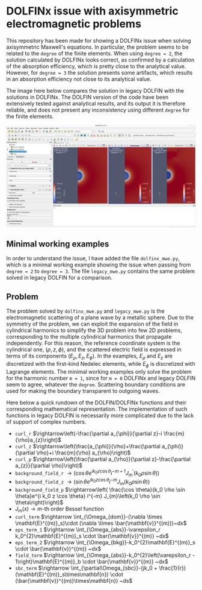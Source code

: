 # DOLFINx issue with axisymmetric electromagnetic problems

This repository has been made for showing a DOLFINx issue when solving
axisymmetric Maxwell's equations. In particular, the problem seems to be related
to the `degree` of the finite elements. When using `degree = 2`, the solution
calculated by DOLFINx looks correct, as confirmed by a calculation of the
absorption efficiency, which is pretty close to the analytical value. However,
for `degree = 3` the solution presents some artifacts, which results in
an absorption efficiency not close to its analytical value.  

The image here below compares the solution in legacy DOLFIN with
the solutions in DOLFINx. The DOLFIN version of the code have been
extensively tested against analytical results, and its output it is therefore
reliable, and does not present any inconsistency using different `degree` for
the finite elements.

![image](comparison.png)

## Minimal working examples

In order to understand the issue, I have added the file `dolfinx_mwe.py`, which
is a minimal working example showing the issue when passing from `degree = 2` to
`degree = 3`. The file `legacy_mwe.py` contains the same problem solved in
legacy DOLFIN for a comparison.

## Problem

The problem solved  by `dolfinx_mwe.py` and `legacy_mwe.py`
is the electromagnetic scattering of a plane wave
by a metallic sphere. Due to the symmetry of the problem,
we can exploit the expansion of the field in cylindrical harmonics to simplify
the 3D problem into few 2D problems, corresponding to the multiple cylindrical
harmonics that propagate independently. For this reason,
the reference coordinate system is the cylindrical one, $(\rho, z, \phi)$, and the
scattered electric field is expressed in terms of its components $(E_{\rho}, E_z, E_{\phi})$.
In the examples, $E_\rho$ and $E_z$ are discretized with the first-kind Nedelec elements,
while $E_\phi$ is discretized with Lagrange elements.
The minimal working examples only solve the problem for the harmonic number `m = 1`,
since for `m = 0` DOLFINx and legacy DOLFIN seem to agree, whatever the `degree`.
Scattering boundary conditions are used for making the boundary transparent to
outgoing waves.

Here below a quick rundown of the DOLFIN/DOLFINx functions and their corresponding
mathematical representation. The implementation of such functions in legacy DOLFIN is
necessarily more complicated due to the lack of support of complex numbers.


- `curl_r` $\rightarrow\left(-\frac{\partial a_{\phi}}{\partial z}-i \frac{m}{\rho}a_{z}\right)$
- `curl_z` $\rightarrow\left(\frac{a_{\phi}}{\rho}+\frac{\partial a_{\phi}}{\partial \rho}+i \frac{m}{\rho} a_{\rho}\right)$
- `curl_p` $\rightarrow\left(\frac{\partial a_{\rho}}{\partial z}-\frac{\partial a_{z}}{\partial \rho}\right)$
- `background_field_r` $\rightarrow\left(\cos \theta e^{i k_0 z \cos \theta} i^{-m+1} J_{m}^{\prime}\left(k_{0} \rho \sin\theta\right)\right)$
- `background_field_z` $\rightarrow\left( \sin \theta e^{i k_0 z \cos \theta}i^{-m} J_{m}\left(k_0 \rho \sin \theta\right)\right)$
- `background_field_p` $\rightarrow\left( \frac{\cos \theta}{k_0 \rho \sin \theta}e^{i k_0 z \cos \theta} i^{-m} J_{m}\left(k_0 \rho \sin \theta\right)\right)$
- $J_m(x)\rightarrow m$-th order Bessel function
- `curl_term` $\rightarrow \int_{\Omega_{dom}}-(\nabla \times \mathbf{E}^{(m)}_s)\cdot (\nabla \times \bar{\mathbf{v}}^{(m)})~dx$
- `eps_term_1` $\rightarrow \int_{\Omega_{abs}}-\varepsilon_r k_0^{2}\mathbf{E}^{(m)}_s \cdot \bar{\mathbf{v}}^{(m)} ~dx$ 
- `eps_term_2` $\rightarrow \int_{\Omega_{bkg}}-k_0^{2}\mathbf{E}^{(m)}_s \cdot \bar{\mathbf{v}}^{(m)} ~dx$
- `field_term` $\rightarrow \int_{\Omega_{abs}}-k_0^{2}\left(\varepsilon_r - 1\right)\mathbf{E}^{(m)}_b \cdot \bar{\mathbf{v}}^{(m)}  ~dx$
- `sbc_term` $\rightarrow \int_{\partial\Omega_{sbc}}-(jk_0 + \frac{1}{r})(\mathbf{E}^{(m)}_s\times\mathbf{n}) \cdot (\bar{\mathbf{v}}^{(m)}\times\mathbf{n}) ~ds$
